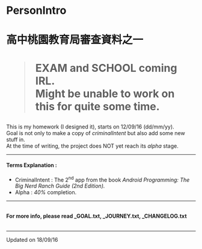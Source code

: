 # PersonIntro

<h1>高中桃園教育局審查資料之一</h1>

<h1><blockquote>EXAM and SCHOOL coming IRL. <br>Might be unable to work on this for quite some time.</blockquote></h1>

This is my homework (I designed it), starts on 12/09/16 (dd/mm/yy). <br>
Goal is not only to make a copy of <i>criminalIntent</i> but also add some new stuff in. <br>
At the time of writing, the project does NOT yet reach its <em>alpha</em> stage. <br>

<hr>

<h4>Terms Explanation :</h4>

<ul>
	<li>CriminalIntent : The 2<sup>nd</sup> app from the book <em><cite>Android Programming: The Big Nerd Ranch Guide (2nd Edition).</cite></em></li>
	<li>Alpha : <em>40%</em> completion.</li>
</ul>

<hr>
<br>
<strong> For more info, please read _GOAL.txt, _JOURNEY.txt, _CHANGELOG.txt </strong>
<br>
<br>
<hr>
Updated on 18/09/16
